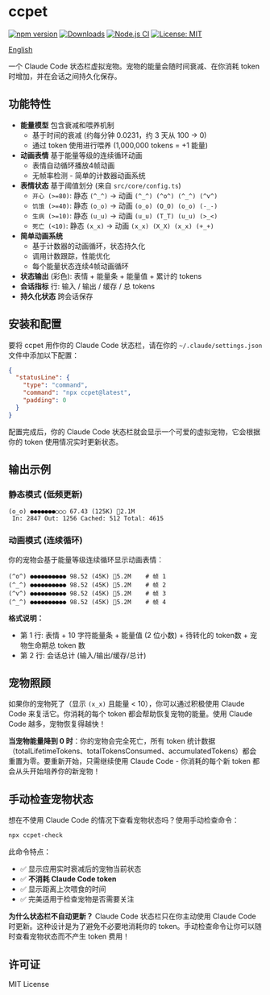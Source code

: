 # ccpet

[![npm version](https://badge.fury.io/js/ccpet.svg)](https://badge.fury.io/js/ccpet)
[![Downloads](https://img.shields.io/npm/dm/ccpet.svg)](https://www.npmjs.com/package/ccpet)
[![Node.js CI](https://github.com/terryso/ccpet/workflows/CI/badge.svg)](https://github.com/terryso/ccpet/actions)
[![License: MIT](https://img.shields.io/badge/License-MIT-yellow.svg)](https://opensource.org/licenses/MIT)

[English](README.md)

一个 Claude Code 状态栏虚拟宠物。宠物的能量会随时间衰减、在你消耗 token 时增加，并在会话之间持久化保存。

## 功能特性

- **能量模型** 包含衰减和喂养机制
  - 基于时间的衰减 (约每分钟 0.0231，约 3 天从 100 → 0)
  - 通过 token 使用进行喂养 (1,000,000 tokens = +1 能量)
- **动画表情** 基于能量等级的连续循环动画
  - 表情自动循环播放4帧动画
  - 无帧率检测 - 简单的计数器动画系统
- **表情状态** 基于阈值划分 (来自 `src/core/config.ts`)
  - `开心 (>=80)`: 静态 `(^_^)` → 动画 `(^_^) (^o^) (^_^) (^v^)`
  - `饥饿 (>=40)`: 静态 `(o_o)` → 动画 `(o_o) (O_O) (o_o) (-_-)`
  - `生病 (>=10)`: 静态 `(u_u)` → 动画 `(u_u) (T_T) (u_u) (>_<)`
  - `死亡 (<10)`: 静态 `(x_x)` → 动画 `(x_x) (X_X) (x_x) (+_+)`
- **简单动画系统**
  - 基于计数器的动画循环，状态持久化
  - 调用计数跟踪，性能优化
  - 每个能量状态连续4帧动画循环
- **状态输出** (彩色): 表情 + 能量条 + 能量值 + 累计的 tokens
- **会话指标** 行: 输入 / 输出 / 缓存 / 总 tokens
- **持久化状态** 跨会话保存

## 安装和配置

要将 ccpet 用作你的 Claude Code 状态栏，请在你的 `~/.claude/settings.json` 文件中添加以下配置：

```json
{
  "statusLine": {
    "type": "command",
    "command": "npx ccpet@latest",
    "padding": 0 
  }
}
```

配置完成后，你的 Claude Code 状态栏就会显示一个可爱的虚拟宠物，它会根据你的 token 使用情况实时更新状态。

## 输出示例

### 静态模式 (低频更新)

```text
(o_o) ●●●●●●●○○○ 67.43 (125K) 💖2.1M
 In: 2847 Out: 1256 Cached: 512 Total: 4615
```

### 动画模式 (连续循环)

你的宠物会基于能量等级连续循环显示动画表情：

```text
(^o^) ●●●●●●●●●● 98.52 (45K) 💖5.2M    # 帧 1
(^_^) ●●●●●●●●●● 98.52 (45K) 💖5.2M    # 帧 2  
(^v^) ●●●●●●●●●● 98.52 (45K) 💖5.2M    # 帧 3
(^_^) ●●●●●●●●●● 98.52 (45K) 💖5.2M    # 帧 4
```

**格式说明：**

- 第 1 行: 表情 + 10 字符能量条 + 能量值 (2 位小数) + 待转化的 token数 + 宠物生命期总 token 数
- 第 2 行: 会话总计 (输入/输出/缓存/总计)

## 宠物照顾

如果你的宠物死了（显示 `(x_x)` 且能量 < 10），你可以通过积极使用 Claude Code 来复活它。你消耗的每个 token 都会帮助恢复宠物的能量。使用 Claude Code 越多，宠物恢复得越快！

**当宠物能量降到 0 时**：你的宠物会完全死亡，所有 token 统计数据（totalLifetimeTokens、totalTokensConsumed、accumulatedTokens）都会重置为零。要重新开始，只需继续使用 Claude Code - 你消耗的每个新 token 都会从头开始培养你的新宠物！

## 手动检查宠物状态

想在不使用 Claude Code 的情况下查看宠物状态吗？使用手动检查命令：

```bash
npx ccpet-check
```

此命令特点：
- ✅ 显示应用实时衰减后的宠物当前状态
- ✅ **不消耗 Claude Code token**
- ✅ 显示距离上次喂食的时间
- ✅ 完美适用于检查宠物是否需要关注

**为什么状态栏不自动更新？**
Claude Code 状态栏只在你主动使用 Claude Code 时更新。这种设计是为了避免不必要地消耗你的 token。手动检查命令让你可以随时查看宠物状态而不产生 token 费用！

## 许可证

MIT License
